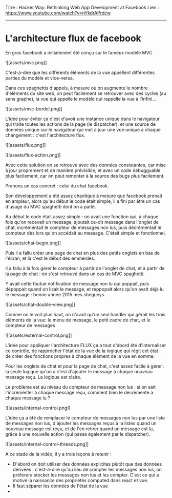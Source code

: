Titre : Hacker Way: Rethinking Web App Development at Facebook
Lien : https://www.youtube.com/watch?v=nYkdrAPrdcw

---

# L'architecture flux de facebook

En gros facebook a initialement été conçu sur le fameux modèle MVC

![[assets/mvc.png]]

C'est-à-dire que les différents éléments de la vue appellent différentes parties du modèle et vice-versa.

Dans ces spaghettis d'appels, à mesure où on augmente le nombre d'éléments du site web, on peut facilement se retrouver avec des cycles (au sens graphe), la vue qui appelle le modèle qui rappelle la vue à l'infini...

![[assets/mvc-bordel.png]]

L'idée pour éviter ça c'est d'avoir une instance unique dans le navigateur qui traite toutes les actions de la page (le dispatcher), et une source de données unique sur le navigateur qui met à jour une vue unique à chaque changement : c'est l'architecture flux.

![[assets/flux.png]]

![[assets/flux-action.png]]

Avec cette solution on se retrouve avec des données consistantes, car mise à jour proprement et de manière prévisible, et avec un code débugguable plus facilement, car on peut remonter à la source des bugs plus facilement.


Prenons un cas concret : celui du chat facebook.

Son développement a été assez chaotique à mesure que facebook prenait en ampleur, alors qu'au début le code était simple, il a fini par être un cas d'usage du MVC spaghetti dont on a parlé.

Au début le code était assez simple : on avait une fonction qui, à chaque fois qu'on recevait un message, ajoutait ce-dit message dans l'onglet de chat, incrémentait le compteur de messages non lus, puis décrémentait le compteur dès lors qu'on accédait au message. C'était simple et fonctionnel.

![[assets/chat-begin.png]]

Puis il a fallu créer une page de chat en plus des petits onglets en bas de l'écran, et là c'est le début des emmerdes.

Il a fallu à la fois gérer le compteur à partir de l'onglet de chat, et à partir de la page de chat : on s'est retrouvé dans un cas de MVC spaghetti.

Y avait cette foutue notification de message non lu qui poppait, puis dépoppait quand on lisait le message, et reppopait alors qu'on avait déjà lu le message : bonne année 2015 mes shegueys.

![[assets/chat-double-view.png]]

Comme on le voit plus haut, on n'avait qu'un seul handler qui gérait les trois éléments de la vue: le menu de message, le petit cadre de chat, et le compteur de messages 

![[assets/external-control.png]]

L'idée pour appliquer l'architecture FLUX ça a tout d'abord été d'internaliser ce contrôle, de rapprocher l'état de la vue de la logique qui régit cet état : de créer des fonctions propres à chaque élément de la vue en somme.

Pour les onglets de chat et pour la page de chat, c'est assez facile à gérer : la seule logique qu'on a c'est d'ajouter le message à chaque nouveau message reçu. La logique est claire.

Le problème est au niveau du compteur de message non lus : si on sait l'incrémenter à chaque message reçu, comment bien le décrémente à chaque message lu ?

![[assets/internal-control.png]]

L'idée ça a été de remplacer le compteur de messages non lus par une liste de messages non lus, d'ajouter les messages reçus à la listes quand un nouveau message est reçu, et de l'en retirer quand un message est lu, grâce à une nouvelle action (qui passe également par le dispatcher).

![[assets/internal-control-threads.png]]

A ce stade de la vidéo, il y a trois leçons à retenir :
- D'abord on doit utiliser des données explicites plutôt que des données dérivées : c'est-à-dire qu'au lieu de compter les messages non lus, on préferera stocker les messages non lus et les compter. C'est ce qui a motivé la naissance des propriétés computed dans react et vue.
- Il faut séparer les données de l'état de la vue
- 


